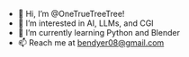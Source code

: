 - 👋 Hi, I’m @OneTrueTreeTree!
- 👀 I’m interested in AI, LLMs, and CGI
- 🌱 I’m currently learning Python and Blender
- 📫 Reach me at bendyer08@gmail.com

